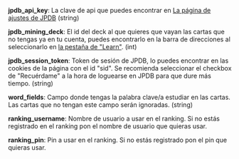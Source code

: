 **jpdb_api_key**: La clave de api que puedes encontrar en [La página de ajustes de JPDB](https://jpdb.io/setting) (string)

**jpdb_mining_deck**: El id del deck al que quieres que vayan las cartas que no tengas ya en tu cuenta, puedes encontrarlo en la barra de direcciones al seleccionarlo en [la pestaña de "Learn"](https://jpdb.io/learn). (int)

**jpdb_session_token**: Token de sesión de JPDB, lo puedes encontrar en las cookies de la página con el id "sid". Se recomienda seleccionar el checkbox de "Recuérdame" a la hora de loguearse en JPDB para que dure más tiempo. (string)

**word_fields**: Campo donde tengas la palabra clave/a estudiar en las cartas. Las cartas que no tengan este campo serán ignoradas. (string)

**ranking_username**: Nombre de usuario a usar en el ranking. Si no estás registrado en el ranking pon el nombre de usuario que quieras usar.

**ranking_pin**: Pin a usar en el ranking. Si no estás registrado pon el pin que quieras usar.
